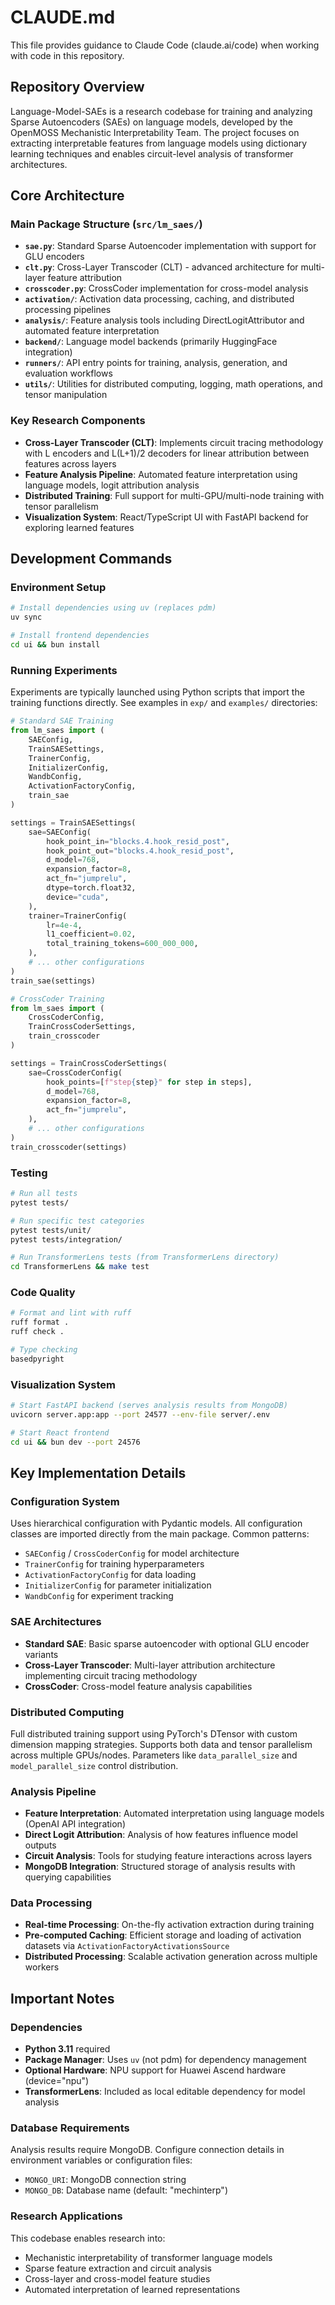 # CLAUDE.md

This file provides guidance to Claude Code (claude.ai/code) when working with code in this repository.

## Repository Overview

Language-Model-SAEs is a research codebase for training and analyzing Sparse Autoencoders (SAEs) on language models, developed by the OpenMOSS Mechanistic Interpretability Team. The project focuses on extracting interpretable features from language models using dictionary learning techniques and enables circuit-level analysis of transformer architectures.

## Core Architecture

### Main Package Structure (`src/lm_saes/`)

- **`sae.py`**: Standard Sparse Autoencoder implementation with support for GLU encoders
- **`clt.py`**: Cross-Layer Transcoder (CLT) - advanced architecture for multi-layer feature attribution
- **`crosscoder.py`**: CrossCoder implementation for cross-model analysis  
- **`activation/`**: Activation data processing, caching, and distributed processing pipelines
- **`analysis/`**: Feature analysis tools including DirectLogitAttributor and automated feature interpretation
- **`backend/`**: Language model backends (primarily HuggingFace integration)
- **`runners/`**: API entry points for training, analysis, generation, and evaluation workflows
- **`utils/`**: Utilities for distributed computing, logging, math operations, and tensor manipulation

### Key Research Components

- **Cross-Layer Transcoder (CLT)**: Implements circuit tracing methodology with L encoders and L(L+1)/2 decoders for linear attribution between features across layers
- **Feature Analysis Pipeline**: Automated feature interpretation using language models, logit attribution analysis
- **Distributed Training**: Full support for multi-GPU/multi-node training with tensor parallelism
- **Visualization System**: React/TypeScript UI with FastAPI backend for exploring learned features

## Development Commands

### Environment Setup

```bash
# Install dependencies using uv (replaces pdm)
uv sync

# Install frontend dependencies
cd ui && bun install
```

### Running Experiments

Experiments are typically launched using Python scripts that import the training functions directly. See examples in `exp/` and `examples/` directories:

```python
# Standard SAE Training
from lm_saes import (
    SAEConfig,
    TrainSAESettings, 
    TrainerConfig,
    InitializerConfig,
    WandbConfig,
    ActivationFactoryConfig,
    train_sae
)

settings = TrainSAESettings(
    sae=SAEConfig(
        hook_point_in="blocks.4.hook_resid_post",
        hook_point_out="blocks.4.hook_resid_post", 
        d_model=768,
        expansion_factor=8,
        act_fn="jumprelu",
        dtype=torch.float32,
        device="cuda",
    ),
    trainer=TrainerConfig(
        lr=4e-4,
        l1_coefficient=0.02,
        total_training_tokens=600_000_000,
    ),
    # ... other configurations
)
train_sae(settings)
```

```python
# CrossCoder Training
from lm_saes import (
    CrossCoderConfig,
    TrainCrossCoderSettings,
    train_crosscoder
)

settings = TrainCrossCoderSettings(
    sae=CrossCoderConfig(
        hook_points=[f"step{step}" for step in steps],
        d_model=768,
        expansion_factor=8,
        act_fn="jumprelu",
    ),
    # ... other configurations
)
train_crosscoder(settings)
```

### Testing

```bash
# Run all tests
pytest tests/

# Run specific test categories  
pytest tests/unit/
pytest tests/integration/

# Run TransformerLens tests (from TransformerLens directory)
cd TransformerLens && make test
```

### Code Quality

```bash
# Format and lint with ruff
ruff format .
ruff check .

# Type checking
basedpyright
```

### Visualization System

```bash
# Start FastAPI backend (serves analysis results from MongoDB)
uvicorn server.app:app --port 24577 --env-file server/.env

# Start React frontend
cd ui && bun dev --port 24576
```

## Key Implementation Details

### Configuration System

Uses hierarchical configuration with Pydantic models. All configuration classes are imported directly from the main package. Common patterns:

- `SAEConfig` / `CrossCoderConfig` for model architecture
- `TrainerConfig` for training hyperparameters
- `ActivationFactoryConfig` for data loading
- `InitializerConfig` for parameter initialization
- `WandbConfig` for experiment tracking

### SAE Architectures

- **Standard SAE**: Basic sparse autoencoder with optional GLU encoder variants
- **Cross-Layer Transcoder**: Multi-layer attribution architecture implementing circuit tracing methodology  
- **CrossCoder**: Cross-model feature analysis capabilities

### Distributed Computing

Full distributed training support using PyTorch's DTensor with custom dimension mapping strategies. Supports both data and tensor parallelism across multiple GPUs/nodes. Parameters like `data_parallel_size` and `model_parallel_size` control distribution.

### Analysis Pipeline

- **Feature Interpretation**: Automated interpretation using language models (OpenAI API integration)
- **Direct Logit Attribution**: Analysis of how features influence model outputs
- **Circuit Analysis**: Tools for studying feature interactions across layers
- **MongoDB Integration**: Structured storage of analysis results with querying capabilities

### Data Processing

- **Real-time Processing**: On-the-fly activation extraction during training
- **Pre-computed Caching**: Efficient storage and loading of activation datasets via `ActivationFactoryActivationsSource`
- **Distributed Processing**: Scalable activation generation across multiple workers

## Important Notes

### Dependencies

- **Python 3.11** required
- **Package Manager**: Uses `uv` (not pdm) for dependency management
- **Optional Hardware**: NPU support for Huawei Ascend hardware (device="npu")
- **TransformerLens**: Included as local editable dependency for model analysis

### Database Requirements

Analysis results require MongoDB. Configure connection details in environment variables or configuration files:

- `MONGO_URI`: MongoDB connection string
- `MONGO_DB`: Database name (default: "mechinterp")

### Research Applications

This codebase enables research into:

- Mechanistic interpretability of transformer language models
- Sparse feature extraction and circuit analysis
- Cross-layer and cross-model feature studies
- Automated interpretation of learned representations
